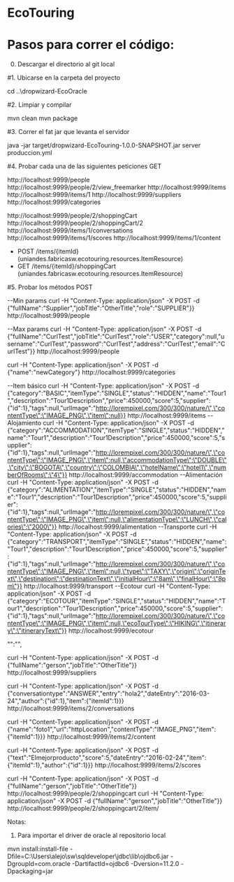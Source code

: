 # EcoTouring

# Pasos para correr el código:

0. Descargar el directorio al git local

#1. Ubicarse en la carpeta del proyecto

cd ..\dropwizard-EcoOracle

#2. Limpiar y compilar

mvn clean
mvn package

#3. Correr el fat jar que levanta el servidor 

java -jar target/dropwizard-EcoTouring-1.0.0-SNAPSHOT.jar server produccion.yml

#4. Probar cada una de las siguientes peticiones GET

http://localhost:9999/people
http://localhost:9999/people/2/view_freemarker
http://localhost:9999/items
http://localhost:9999/items/1
http://localhost:9999/suppliers
http://localhost:9999/categories

http://localhost:9999/people/2/shoppingCart
http://localhost:9999/people/2/shoppingCart/2
http://localhost:9999/items/1/conversations
http://localhost:9999/items/1/scores
http://localhost:9999/items/1/content


*    POST    /items/{itemId} (uniandes.fabricasw.ecotouring.resources.ItemResource)
*    GET     /items/{itemId}/shoppingCart (uniandes.fabricasw.ecotouring.resources.ItemResource)


#5. Probar los métodos POST

--Min params
curl -H "Content-Type: application/json" -X POST -d {\"fullName\":\"Supplier\",\"jobTitle\":\"OtherTitle\",\"role\":\"SUPPLIER\"}} http://localhost:9999/people

--Max params
curl -H "Content-Type: application/json" -X POST -d {\"fullName\":\"CurlTest\",\"jobTitle\":\"CurlTest\",\"role\":\"USER\",\"category\":null,\"username\":\"CurlTest\",\"password\":\"CurlTest\",\"address\":\"CurlTest\",\"email\":\"CurlTest\"}} http://localhost:9999/people

curl -H "Content-Type: application/json" -X POST -d {\"name\":\"newCategory\"} http://localhost:9999/categories

--Item básico
curl -H "Content-Type: application/json" -X POST -d {\"category\":\"BASIC\",\"itemType\":\"SINGLE\",\"status\":\"HIDDEN\",\"name\":\"Tour1\",\"description\":\"Tour1Description\",\"price\":450000,\"score\":5,\"supplier\":{\"id\":1},\"tags\":null,\"urlImage\":\"http://lorempixel.com/300/300/nature/\",\"contentType\":\"IMAGE_PNG\",\"item\":null}} http://localhost:9999/items
--Alojamiento
curl -H "Content-Type: application/json" -X POST -d {\"category\":\"ACCOMMODATION\",\"itemType\":\"SINGLE\",\"status\":\"HIDDEN\",\"name\":\"Tour1\",\"description\":\"Tour1Description\",\"price\":450000,\"score\":5,\"supplier\":{\"id\":1},\"tags\":null,\"urlImage\":\"http://lorempixel.com/300/300/nature/\",\"contentType\":\"IMAGE_PNG\",\"item\":null,\"accommodationType\":\"DOUBLE\",\"city\":\"BOGOTA\",\"country\":\"COLOMBIA\",\"hotelName\":\"hotel1\",\"numberOfRooms\":\"4\"}} http://localhost:9999/accommodation
--Alimentación
curl -H "Content-Type: application/json" -X POST -d {\"category\":\"ALIMENTATION\",\"itemType\":\"SINGLE\",\"status\":\"HIDDEN\",\"name\":\"Tour1\",\"description\":\"Tour1Description\",\"price\":450000,\"score\":5,\"supplier\":{\"id\":1},\"tags\":null,\"urlImage\":\"http://lorempixel.com/300/300/nature/\",\"contentType\":\"IMAGE_PNG\",\"item\":null,\"alimentationType\":\"LUNCH\",\"calories\":\"2000\"}} http://localhost:9999/alimentation
--Transporte
curl -H "Content-Type: application/json" -X POST -d {\"category\":\"TRANSPORT\",\"itemType\":\"SINGLE\",\"status\":\"HIDDEN\",\"name\":\"Tour1\",\"description\":\"Tour1Description\",\"price\":450000,\"score\":5,\"supplier\":{\"id\":1},\"tags\":null,\"urlImage\":\"http://lorempixel.com/300/300/nature/\",\"contentType\":\"IMAGE_PNG\",\"item\":null,\"type\":\"TAXY\",\"origin\":\"originText\",\"destination\":\"destinationText\",\"initialHour\":\"8am\",\"finalHour\":\"8pm\"}} http://localhost:9999/transport
--Ecotour
curl -H "Content-Type: application/json" -X POST -d {\"category\":\"ECOTOUR\",\"itemType\":\"SINGLE\",\"status\":\"HIDDEN\",\"name\":\"Tour1\",\"description\":\"Tour1Description\",\"price\":450000,\"score\":5,\"supplier\":{\"id\":1},\"tags\":null,\"urlImage\":\"http://lorempixel.com/300/300/nature/\",\"contentType\":\"IMAGE_PNG\",\"item\":null,\"ecoTourType\":\"HIKING\",\"itinerary\":\"itineraryText\"}} http://localhost:9999/ecotour

\"\":\"\",

curl -H "Content-Type: application/json" -X POST -d {\"fullName\":\"gerson\",\"jobTitle\":\"OtherTitle\"}} http://localhost:9999/suppliers

curl -H "Content-Type: application/json" -X POST -d {\"conversationtype\":\"ANSWER\",\"entry\":\"hola2\",\"dateEntry\":\"2016-03-24\",\"author\":{\"id\":1},\"item\":{\"itemId\":1}}} http://localhost:9999/items/2/conversations

curl -H "Content-Type: application/json" -X POST -d {\"name\":\"foto1\",\"url\":\"httpLocation\",\"contentType\":\"IMAGE_PNG\",\"item\":{\"itemId\":1}}} http://localhost:9999/items/2/content

curl -H "Content-Type: application/json" -X POST -d {\"text\":\"Elmejorproducto\",\"score\":5,\"dateEntry\":\"2016-02-24\",\"item\":{\"itemId\":1},\"author\":{\"id\":1}}} http://localhost:9999/items/2/scores


curl -H "Content-Type: application/json" -X POST -d {\"fullName\":\"gerson\",\"jobTitle\":\"OtherTitle\"}} http://localhost:9999/people/2/shoppingcart
curl -H "Content-Type: application/json" -X POST -d {\"fullName\":\"gerson\",\"jobTitle\":\"OtherTitle\"}} http://localhost:9999/people/2/shoppingcart/2/item/ 

Notas:

1. Para importar el driver de oracle al repositorio local

mvn install:install-file -Dfile=C:\Users\alejo\sw\sqldeveloper\jdbc\lib\ojdbc6.jar -DgroupId=com.oracle -DartifactId=ojdbc6 -Dversion=11.2.0 -Dpackaging=jar